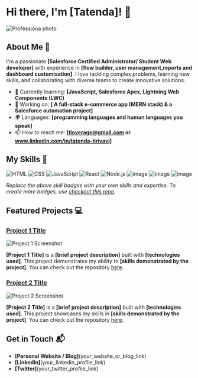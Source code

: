 # Hi there, I'm [Tatenda]! 👋

![![Professiona photo](https://github.com/user-attachments/assets/e47be594-c2d1-486c-8da2-db45e890c56a)
](your_banner_image_url_here)

## About Me 🚀

I'm a passionate **[Salesforce Certified Administrator/ Student Web developer]** with experience in **[flow builder, user management,reports and dashboard customisation]**. I love tackling complex problems, learning new skills, and collaborating with diverse teams to create innovative solutions.

- 🌱 Currently learning: **[JavaScript, Salesforce Apex, Lightning Web Components (LWC)**
- 🔭 Working on: **[ A full-stack e-commerce app (MERN stack) & a Salesforce automation project]**
- 🌍 Languages: **[programming languages and human languages you speak]**
- 📫 How to reach me: **[tloverage@gmail.com or www.linkedin.com/in/tatenda-tirivavi]**
  

## My Skills 🧠

![HTML](https://img.shields.io/badge/-HTML-E34F26?style=flat-square&logo=html5&logoColor=white)
![CSS](https://img.shields.io/badge/-CSS-1572B6?style=flat-square&logo=css3&logoColor=white)
![JavaScript](https://img.shields.io/badge/-JavaScript-F7DF1E?style=flat-square&logo=javascript&logoColor=black)
![React](https://img.shields.io/badge/-React-61DAFB?style=flat-square&logo=react&logoColor=black)
![Node.js](https://img.shields.io/badge/-Node.js-339933?style=flat-square&logo=node.js&logoColor=white)
![image](https://github.com/user-attachments/assets/b2457dd0-bf14-4e2e-a48a-7bcaa2b1ac32)
![image](https://github.com/user-attachments/assets/f57b618e-823e-4980-8ae6-59d6f286e63c)
![image](https://github.com/user-attachments/assets/bdcfd896-97de-43c3-a5ba-74e253002dac)





*Replace the above skill badges with your own skills and expertise. To create more badges, use [checkout this repo](https://github.com/alexandresanlim/Badges4-README.md-Profile).*

## Featured Projects 💻

### [Project 1 Title](project_1_link)

![Project 1 Screenshot](project_1_screenshot_url)

**[Project 1 Title]** is a **[brief project description]** built with **[technologies used]**. This project demonstrates my ability to **[skills demonstrated by the project]**. You can check out the repository [here](project_1_repository_link).

### [Project 2 Title](project_2_link)

![Project 2 Screenshot](project_2_screenshot_url)

**[Project 2 Title]** is a **[brief project description]** built with **[technologies used]**. This project showcases my skills in **[skills demonstrated by the project]**. You can check out the repository [here](project_2_repository_link).

## Get in Touch 📬

- **[Personal Website / Blog]**(your_website_or_blog_link)
- **[LinkedIn]**(your_linkedin_profile_link)
- **[Twitter]**(your_twitter_profile_link)



